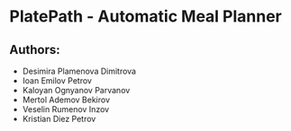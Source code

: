 # PlatePath - Automatic Meal Planner
## Authors:
* Desimira Plamenova Dimitrova
* Ioan Emilov Petrov
* Kaloyan Ognyanov Parvanov
* Mertol Ademov Bekirov
* Veselin Rumenov Inzov
* Kristian Diez Petrov
